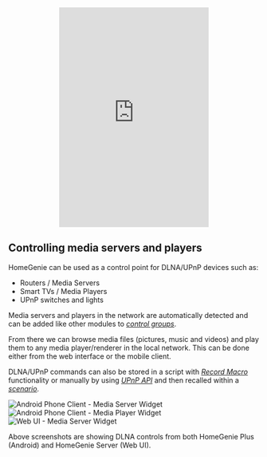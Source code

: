 <div class="content-margin" align="center">
    <iframe self="size-medium" height="440" src="https://www.youtube.com/embed/ygilmTwLSJ0?rel=0" frameborder="0" allowfullscreen></iframe>
</div>

## Controlling media servers and players

HomeGenie can be used as a control point for DLNA/UPnP devices such as:

- Routers / Media Servers
- Smart TVs / Media Players
- UPnP switches and lights

Media servers and players in the network are automatically detected
and can be added like other modules to *[control groups](#/docs/configure)*.

From there we can browse media files (pictures, music and videos) and play
them to any media player/renderer in the local network.
This can be done either from the web interface or the mobile client.

DLNA/UPnP commands can also be stored in a script with *[Record Macro](#/docs/scenarios)*
functionality or manually by using *[UPnP API]({{root}}api/mig/mig_api_upnp.html)*
and then recalled within a *[scenario](#/docs/scenarios)*.

<div class="media-container" data-ui-load="@lib/controllers/view_pager"
    data-o-slide="true" data-o-paging="true">
    <img self="size-small" title="Android Phone Client - Media Server Widget" src="images/hgplus/hg_phone_media_server.jpg">
    <img self="size-small" title="Android Phone Client - Media Player Widget" src="images/hgplus/hg_phone_media_player.jpg">
    <img self="size-medium" title="Web UI - Media Server Widget" src="images/docs/media_server_widget_00.jpg">
</div>

Above screenshots are showing DLNA controls from both HomeGenie Plus (Android) and HomeGenie Server (Web UI).
